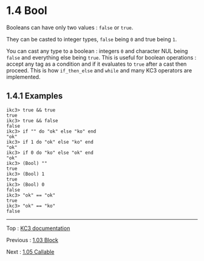 # 1.4 Bool

Booleans can have only two values : `false` or `true`.

They can be casted to integer types, `false` being `0` and
true being `1`.

You can cast any type to a boolean : integers `0` and character NUL
being `false` and everything else being `true`. This is useful for
boolean operations : accept any tag as a condition and if it
evaluates to `true` after a cast then proceed. This is how
`if_then_else` and `while` and many KC3 operators are implemented.

## 1.4.1 Examples

```
ikc3> true && true
true
ikc3> true && false
false
ikc3> if "" do "ok" else "ko" end
"ok"
ikc3> if 1 do "ok" else "ko" end
"ok"
ikc3> if 0 do "ko" else "ok" end
"ok"
ikc3> (Bool) ""
true
ikc3> (Bool) 1
true
ikc3> (Bool) 0
false
ikc3> "ok" == "ok"
true
ikc3> "ok" == "ko"
false
```

---

Top : [KC3 documentation](../)

Previous : [1.03 Block](1.03_Block)

Next : [1.05 Callable](1.05_Callable)
